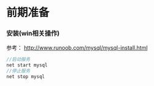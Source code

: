 # 前期准备
### 安装(win相关操作)
参考： http://www.runoob.com/mysql/mysql-install.html  
``` c
//启动服务
net start mysql  
//停止服务
net stop mysql
```
